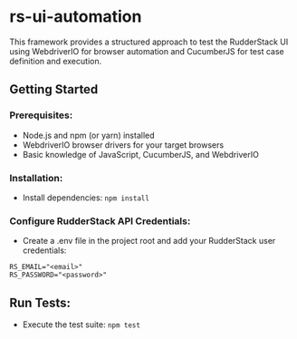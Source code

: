 # rs-ui-automation

This framework provides a structured approach to test the RudderStack UI using WebdriverIO for browser automation and CucumberJS for test case definition and execution.

## Getting Started

### Prerequisites:

- Node.js and npm (or yarn) installed
- WebdriverIO browser drivers for your target browsers
- Basic knowledge of JavaScript, CucumberJS, and WebdriverIO

### Installation:

- Install dependencies: `npm install`

### Configure RudderStack API Credentials:

- Create a .env file in the project root and add your RudderStack user credentials:

```env
RS_EMAIL="<email>"
RS_PASSWORD="<password>"
```

## Run Tests:

- Execute the test suite: `npm test`